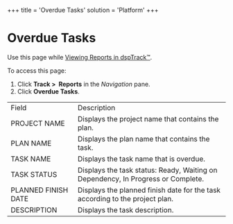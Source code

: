 +++
title = 'Overdue Tasks'
solution = 'Platform'
+++

# Overdue Tasks

<div class="use">

Use this page while [Viewing Reports in
dspTrack™](../Use_Cases/View_Reports_in_dspTrack).

</div>

To access this page:

1.  Click **Track \>  Reports** in the *Navigation* pane.
2.  Click **Overdue
Tasks**.

|                     |                                                                                  |
| ------------------- | -------------------------------------------------------------------------------- |
| Field               | Description                                                                      |
| PROJECT NAME        | Displays the project name that contains the plan.                                |
| PLAN NAME           | Displays the plan name that contains the task.                                   |
| TASK NAME           | Displays the task name that is overdue.                                          |
| TASK STATUS         | Displays the task status: Ready, Waiting on Dependency, In Progress or Complete. |
| PLANNED FINISH DATE | Displays the planned finish date for the task according to the project plan.     |
| DESCRIPTION         | Displays the task description.                                                   |
